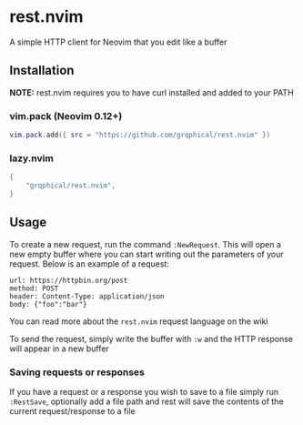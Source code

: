 # rest.nvim

A simple HTTP client for Neovim that you edit like a buffer

## Installation

**NOTE:** rest.nvim requires you to have curl installed and added to your PATH

### vim.pack (Neovim 0.12+)

```lua
vim.pack.add({ src = "https://github.com/grqphical/rest.nvim" })
```

### lazy.nvim

```lua
{
    "grqphical/rest.nvim",
}
```

## Usage

To create a new request, run the command `:NewRequest`. This will open a new empty buffer where you can start
writing out the parameters of your request. Below is an example of a request:
```
url: https://httpbin.org/post
method: POST
header: Content-Type: application/json
body: {"foo":"bar"}
```

You can read more about the `rest.nvim` request language on the wiki

To send the request, simply write the buffer with `:w` and the HTTP response will appear in a new buffer

### Saving requests or responses

If you have a request or a response you wish to save to a file simply run `:RestSave`, optionally add a file path and rest
will save the contents of the current request/response to a file
